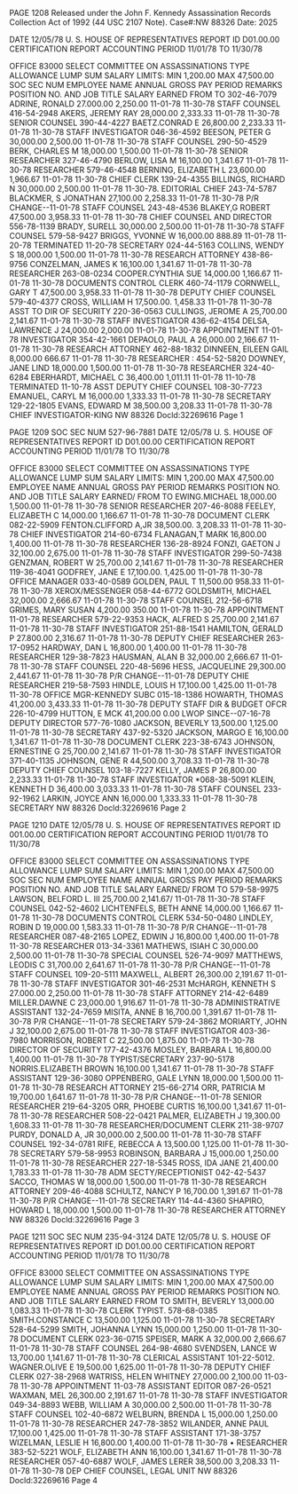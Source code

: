 PAGE 1208
Released under the John F. Kennedy
Assassination Records Collection Act of
1992 (44 USC 2107 Note). Case#:NW
88326 Date: 2025

DATE 12/05/78 U. S. HOUSE OF REPRESENTATIVES
REPORT ID D01.00.00 CERTIFICATION REPORT
ACCOUNTING PERIOD 11/01/78 TO 11/30/78

OFFICE 83000 SELECT COMMITTEE ON ASSASSINATIONS
TYPE ALLOWANCE LUMP SUM SALARY LIMITS: MIN 1,200.00 MAX 47,500.00
SOC SEC NUM EMPLOYEE NAME ANNUAL GROSS PAY PERIOD REMARKS
POSITION NO. AND JOB TITLE SALARY EARNED FROM TO
302-46-7079 ADRINE, RONALD 27.000.00 2,250.00 11-01-78 11-30-78
STAFF COUNSEL
416-54-2948 AKERS, JEREMY RAY 28,000.00 2,333.33 11-01-78 11-30-78
SENIOR COUNSEL
390-44-4227 BAETZ.CONRAD E 26,800.00 2,233.33 11-01-78 11-30-78
STAFF INVESTIGATOR
046-36-4592 BEESON, PETER G 30,000.00 2,500.00 11-01-78 11-30-78
STAFF COUNSEL
290-50-4529 BERK, CHARLES M 18,000.00 1,500.00 11-01-78 11-30-78
SENIOR RESEARCHER
327-46-4790 BERLOW, LISA M 16,100.00 1,341.67 11-01-78 11-30-78
RESEARCHER
579-46-4548 BERNING, ELIZABETH L 23,600.00 1,966.67 11-01-78 11-30-78
CHIEF CLERK
139-24-4355 BILLINGS, RICHARD N 30,000.00 2,500.00 11-01-78 11-30-78.
EDITORIAL CHIEF
243-74-5787 BLACKMER, S JONATHAN 27,100.00 2,258.33 11-01-78 11-30-78 P/R CHANGE--11-01-78
STAFF COUNSEL
243-48-4536 BLAKEY,G ROBERT 47,500.00 3,958.33 11-01-78 11-30-78
CHIEF COUNSEL AND DIRECTOR
556-78-1139 BRADY, SURELL 30,000.00 2,500.00 11-01-78 11-30-78
STAFF COUNSEL
579-58-9427 BRIGGS, YVONNE W 16,000.00 888.89 11-01-78 11-20-78 TERMINATED 11-20-78
SECRETARY
024-44-5163 COLLINS, WENDY S 18,000.00 1,500.00 11-01-78 11-30-78
RESEARCH ATTORNEY
438-86-9756 CONZELMAN, JAMES K 16,100.00 1,341.67 11-01-78 11-30-78
RESEARCHER
263-08-0234 COOPER.CYNTHIA SUE 14,000.00 1,166.67 11-01-78 11-30-78
DOCUMENTS CONTROL CLERK
460-74-1179 CORNWELL, GARY T 47,500.00 3,958.33 11-01-78 11-30-78
DEPUTY CHIEF COUNSEL
579-40-4377 CROSS, WILLIAM H 17,500.00. 1,458.33 11-01-78 11-30-78
ASST TO DIR OF SECURITY
220-36-0563 CULLINGS, JEROME A 25,700.00 2,141.67 11-01-78 11-30-78
STAFF INVESTIGATOR
436-62-4154 DELSA, LAWRENCE J 24,000.00 2,000.00 11-01-78 11-30-78 APPOINTMENT 11-01-78
INVESTIGATOR
354-42-1661 DEPAOLO, PAUL A 26,000.00 2,166.67 11-01-78 11-30-78
RESEARCH ATTORNEY
462-88-1832 DINNEEN, EILEEN GAIL 8,000.00 666.67 11-01-78 11-30-78
RESEARCHER
:
454-52-5820 DOWNEY, JANE LIND 18,000.00 1,500.00 11-01-78 11-30-78
RESEARCHER
324-40-6284 EBERHARDT, MICHAEL C 36,400.00 1,011.11 11-01-78 11-10-78 TERMINATED 11-10-78
ASST DEPUTY CHIEF COUNSEL
108-30-7723 EMANUEL, CARYL M 16,000.00 1,333.33 11-01-78 11-30-78
SECRETARY
129-22-1805 EVANS, EDWARD M 38,500.00 3,208.33 11-01-78 11-30-78
CHIEF INVESTIGATOR-KING
NW 88326 Docld:32269616 Page 1

PAGE 1209
SOC SEC NUM
527-96-7881
DATE 12/05/78 U. S. HOUSE OF REPRESENTATIVES
REPORT ID D01.00.00 CERTIFICATION REPORT
ACCOUNTING PERIOD 11/01/78 TO 11/30/78

OFFICE 83000 SELECT COMMITTEE ON ASSASSINATIONS
TYPE ALLOWANCE LUMP SUM SALARY LIMITS: MIN 1,200.00 MAX 47,500.00
EMPLOYEE NAME ANNUAL GROSS PAY PERIOD REMARKS
POSITION NO. AND JOB TITLE SALARY EARNED/ FROM TO
EWING.MICHAEL 18,000.00 1,500.00 11-01-78 11-30-78
SENIOR RESEARCHER
207-46-8088 FEELEY, ELIZABETH C 14,000.00 1,166.67 11-01-78 11-30-78
DOCUMENT CLERK
082-22-5909 FENTON.CLIFFORD A,JR 38,500.00. 3,208.33 11-01-78 11-30-78
CHIEF INVESTIGATOR
214-60-6734 FLANAGAN,T MARK 16,800.00 1,400.00 11-01-78 11-30-78
RESEARCHER
136-28-8924 FONZI, GAETON J 32,100.00 2,675.00 11-01-78 11-30-78
STAFF INVESTIGATOR
299-50-7438 GENZMAN, ROBERT W 25,700.00 2,141.67 11-01-78 11-30-78
RESEARCHER
119-36-4041 GODFREY, JANE E 17,100.00. 1,425.00 11-01-78 11-30-78
OFFICE MANAGER
033-40-0589 GOLDEN, PAUL T 11,500.00 958.33 11-01-78 11-30-78
XEROX/MESSENGER
058-44-6772 GOLDSMITH, MICHAEL 32,000.00 2,666.67 11-01-78 11-30-78
STAFF COUNSEL
212-56-6718 GRIMES, MARY SUSAN 4,200.00 350.00 11-01-78 11-30-78 APPOINTMENT 11-01-78
RESEARCHER
579-22-9353 HACK, ALFRED S 25,700.00 2,141.67 11-01-78 11-30-78
STAFF INVESTIGATOR
251-88-1541 HAMILTON, GERALD P 27.800.00 2,316.67 11-01-78 11-30-78
DEPUTY CHIEF RESEARCHER
263-17-0952 HARDWAY, DAN L 16,800.00 1,400.00 11-01-78 11-30-78
RESEARCHER
129-38-7823 HAUSMAN, ALAN B 32,000.00 2,666.67 11-01-78 11-30-78
STAFF COUNSEL
220-48-5696 HESS, JACQUELINE 29,300.00 2,441.67 11-01-78 11-30-78 P/R CHANGE--11-01-78
DEPUTY CHIE RESEARCHER
219-58-7593 HINDLE, LOUIS H 17,100.00 1,425.00 11-01-78 11-30-78
OFFICE MGR-KENNEDY SUBC
015-18-1386 HOWARTH, THOMAS 41,200.00 3,433.33 11-01-78 11-30-78
DEPUTY STAFF DIR & BUDGET OFCR
226-10-4799 HUTTON, E MCK 41,200.00 0.00 LWOP SINCE--07-16-78
DEPUTY DIRECTOR
577-76-1080 JACKSON, BEVERLY 13,500.00 1,125.00 11-01-78 11-30-78
SECRETARY
437-92-5320 JACKSON, MARGO E 16,100.00 1,341.67 11-01-78 11-30-78
DOCUMENT CLERK
223-38-6743 JOHNSON, ERNESTINE G 25,700.00 2,141.67 11-01-78 11-30-78
STAFF INVESTIGATOR
371-40-1135 JOHNSON, GENE R 44,500.00 3,708.33 11-01-78 11-30-78
DEPUTY CHIEF COUNSEL
103-18-7227 KELLY, JAMES P 26,800.00 2,233.33 11-01-78 11-30-78
STAFF INVESTIGATOR
*068-38-5091 KLEIN, KENNETH D 36,400.00 3,033.33 11-01-78 11-30-78
STAFF COUNSEL
233-92-1962 LARKIN, JOYCE ANN 16,000.00 1,333.33 11-01-78 11-30-78
SECRETARY
NW 88326 Docld:32269616 Page 2

PAGE 1210
DATE 12/05/78 U. S. HOUSE OF REPRESENTATIVES
REPORT ID 001.00.00 CERTIFICATION REPORT
ACCOUNTING PERIOD 11/01/78 TO 11/30/78

OFFICE 83000 SELECT COMMITTEE ON ASSASSINATIONS
TYPE ALLOWANCE LUMP SUM SALARY LIMITS: MIN 1,200.00 MAX 47,500.00
SOC SEC NUM EMPLOYEE NAME ANNUAL GROSS PAY PERIOD REMARKS
POSITION NO. AND JOB TITLE SALARY EARNED/ FROM TO
579-58-9975 LAWSON, BELFORD L. III 25,700.00 2,141.67/ 11-01-78 11-30-78
STAFF COUNSEL
042-52-4602 LICHTENFELS, BETH ANNE 14,000.00 1,166.67 11-01-78 11-30-78
DOCUMENTS CONTROL CLERK
534-50-0480 LINDLEY, ROBIN D 19,000.00 1,583.33 11-01-78 11-30-78 P/R CHANGE--11-01-78
RESEARCHER
087-48-2165 LOPEZ, EDWIN J 16,800.00 1,400.00 11-01-78 11-30-78
RESEARCHER
013-34-3361 MATHEWS, ISIAH C 30,000.00 2,500.00 11-01-78 11-30-78
SPECIAL COUNSEL
526-74-9097 MATTHEWS, LEODIS C 31,700.00 2,641.67 11-01-78 11-30-78 P/R CHANGE--11-01-78
STAFF COUNSEL
109-20-5111 MAXWELL, ALBERT 26,300.00 2,191.67 11-01-78 11-30-78
STAFF INVESTIGATOR
301-46-2531 McHARGH, KENNETH S 27.000.00 2,250.00 11-01-78 11-30-78
STAFF ATTORNEY
214-42-6489 MILLER.DAWNE C 23,000.00 1,916.67 11-01-78 11-30-78
ADMINISTRATIVE ASSISTANT
132-24-7659 MISITA, ANNE B 16,700.00 1,391.67 11-01-78 11-30-78 P/R CHANGE--11-01-78
SECRETARY
579-24-3862 MORIARTY, JOHN J 32,100.00 2,675.00 11-01-78 11-30-78
STAFF INVESTIGATOR
403-36-7980 MORRISON, ROBERT C 22,500.00 1,875.00 11-01-78 11-30-78
DIRECTOR OF SECURITY
177-42-4376 MOSLEY, BARBARA L 16,800.00 1,400.00 11-01-78 11-30-78
TYPIST/SECRETARY
237-90-5178 NORRIS.ELIZABETH BROWN 16,100.00 1,341.67 11-01-78 11-30-78
STAFF ASSISTANT
129-36-3080 OPPENBERG, GALE LYNN 18,000.00 1,500.00 11-01-78 11-30-78
RESEARCH ATTORNEY
215-66-2714 ORR, PATRICIA M 19,700.00 1,641.67 11-01-78 11-30-78 P/R CHANGE--11-01-78
SENIOR RESEARCHER
219-64-3205 ORR, PHOEBE CURTIS 16,100.00 1,341.67 11-01-78 11-30-78
RESEARCHER
508-22-0421 PALMER, ELIZABETH J 19,300.00 1,608.33 11-01-78 11-30-78
RESEARCHER/DOCUMENT CLERK
211-38-9707 PURDY, DONALD A, JR 30,000.00 2,500.00 11-01-78 11-30-78
STAFF COUNSEL
192-34-0781 RIFE, REBЕССА А 13,500.00 1,125.00 11-01-78 11-30-78
SECRETARY
579-58-9953 ROBINSON, BARBARA J 15,000.00 1,250.00 11-01-78 11-30-78
RESEARCHER
227-18-5345 ROSS, IDA JANE 21,400.00 1,783.33 11-01-78 11-30-78
ADM SECTY/RECEPTIONIST
042-42-5437 SACCO, THOMAS W 18,000.00 1,500.00 11-01-78 11-30-78
RESEARCH ATTORNEY
209-46-4088 SCHULTZ, NANCY P 16,700.00 1,391.67 11-01-78 11-30-78 P/R CHANGE--11-01-78
SECRETARY
114-44-4360 SHAPIRO, HOWARD L 18,000.00 1,500.00 11-01-78 11-30-78
RESEARCHER ATTORNEY
NW 88326 Docld:32269616 Page 3

PAGE 1211
SOC SEC NUM
235-94-3124
DATE 12/05/78 U. S. HOUSE OF REPRESENTATIVES
REPORT ID D01.00.00 CERTIFICATION REPORT
ACCOUNTING PERIOD 11/01/78 TO 11/30/78

OFFICE 83000 SELECT COMMITTEE ON ASSASSINATIONS
TYPE ALLOWANCE LUMP SUM SALARY LIMITS: MIN 1,200.00 MAX 47,500.00
EMPLOYEE NAME ANNUAL GROSS PAY PERIOD REMARKS
POSITION NO. AND JOB TITLE SALARY EARNED FROM TO
SMITH, BEVERLY 13,000.00 1,083.33 11-01-78 11-30-78
CLERK TYPIST.
578-68-0385 SMITH.CONSTANCE C 13,500.00 1,125.00 11-01-78 11-30-78
SECRETARY
528-64-5299 SMITH, JOHANNA LYNN 15,000.00 1,250.00 11-01-78 11-30-78
DOCUMENT CLERK
023-36-0715 SPEISER, MARK A 32,000.00 2,666.67 11-01-78 11-30-78
STAFF COUNSEL
264-98-4680 SVENDSEN, LANCE W 13,700.00 1,141.67 11-01-78 11-30-78
CLERICAL ASSISTANT
101-22-5012. WAGNER.OLIVE E 19,500.00 1,625.00 11-01-78 11-30-78
DEPUTY CHIEF CLERK
027-38-2968 WATRISS, HELEN WHITNEY 27,000.00 2,100.00 11-03-78 11-30-78 APPOINTMENT 11-03-78
ASSISTANT EDITOR
087-26-0521 WAXMAN, MEL 26,300.00 2,191.67 11-01-78 11-30-78
STAFF INVESTIGATOR
049-34-8893 WEBB, WILLIAM A 30,000.00 2,500.00 11-01-78 11-30-78
STAFF COUNSEL
102-40-6872 WELBURN, BRENDA L 15,000.00 1,250.00 11-01-78 11-30-78
RESEARCHER
247-78-3852 WILANDER, ANNE PAUL 17,100.00 1,425.00 11-01-78 11-30-78
STAFF ASSISTANT
171-38-3757 WIZELMAN, LESLIE Η 16,800.00 1,400.00 11-01-78 11-30-78
• RESEARCHER
383-52-5221 WOLF, ELIZABETH ANN 16,100.00 1,341.67 11-01-78 11-30-78
RESEARCHER
057-40-6887 WOLF, JAMES LERER 38,500.00 3,208.33 11-01-78 11-30-78
DEP CHIEF COUNSEL, LEGAL UNIT
NW 88326 Docld:32269616 Page 4
